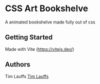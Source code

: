 # CSS Art Bookshelve

A animated bookshelve made fully out of css


## Getting Started

Made with Vite (https://vitejs.dev/)

## Authors
Tim Lauffs
[Tim Lauffs](https://timlauffs.com/)


